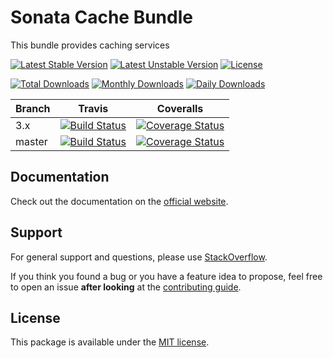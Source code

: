 # Sonata Cache Bundle

This bundle provides caching services

[![Latest Stable Version](https://poser.pugx.org/sonata-project/cache-bundle/v/stable)](https://packagist.org/packages/sonata-project/cache-bundle)
[![Latest Unstable Version](https://poser.pugx.org/sonata-project/cache-bundle/v/unstable)](https://packagist.org/packages/sonata-project/cache-bundle)
[![License](https://poser.pugx.org/sonata-project/cache-bundle/license)](https://packagist.org/packages/sonata-project/cache-bundle)

[![Total Downloads](https://poser.pugx.org/sonata-project/cache-bundle/downloads)](https://packagist.org/packages/sonata-project/cache-bundle)
[![Monthly Downloads](https://poser.pugx.org/sonata-project/cache-bundle/d/monthly)](https://packagist.org/packages/sonata-project/cache-bundle)
[![Daily Downloads](https://poser.pugx.org/sonata-project/cache-bundle/d/daily)](https://packagist.org/packages/sonata-project/cache-bundle)

Branch | Travis | Coveralls |
------ | ------ | --------- |
3.x   | [![Build Status][travis_stable_badge]][travis_stable_link]     | [![Coverage Status][coveralls_stable_badge]][coveralls_stable_link]     |
master | [![Build Status][travis_unstable_badge]][travis_unstable_link] | [![Coverage Status][coveralls_unstable_badge]][coveralls_unstable_link] |

## Documentation

Check out the documentation on the [official website](https://sonata-project.org/bundles/cache).

## Support

For general support and questions, please use [StackOverflow](http://stackoverflow.com/questions/tagged/sonata).

If you think you found a bug or you have a feature idea to propose, feel free to open an issue
**after looking** at the [contributing guide](CONTRIBUTING.md).

## License

This package is available under the [MIT license](LICENSE).

[travis_stable_badge]: https://travis-ci.org/sonata-project/SonataCacheBundle.svg?branch=2.x
[travis_stable_link]: https://travis-ci.org/sonata-project/SonataCacheBundle
[travis_unstable_badge]: https://travis-ci.org/sonata-project/SonataCacheBundle.svg?branch=master
[travis_unstable_link]: https://travis-ci.org/sonata-project/SonataCacheBundle

[coveralls_stable_badge]: https://coveralls.io/repos/github/sonata-project/SonataCacheBundle/badge.svg?branch=2.x
[coveralls_stable_link]: https://coveralls.io/github/sonata-project/SonataCacheBundle?branch=2.x
[coveralls_unstable_badge]: https://coveralls.io/repos/github/sonata-project/SonataCacheBundle/badge.svg?branch=master
[coveralls_unstable_link]: https://coveralls.io/github/sonata-project/SonataCacheBundle?branch=master
